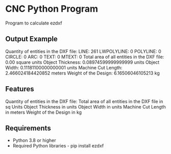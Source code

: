 # CNC Python Program
Program to calculate ezdxf

## Output Example

Quantity of entities in the DXF file:
LINE: 261
LWPOLYLINE: 0
POLYLINE: 0
CIRCLE: 0
ARC: 0
TEXT: 0
MTEXT: 0
Total area of all entities in the DXF file: 0.00 square units
Object Thickness: 0.08974599999999999 units
Object Width: 0.11181100000000001 units
Machine Cut Length: 2.466024184420852 meters
Weight of the Design: 6.16506046105213 kg

## Features

Quantity of entities in the DXF file:
Total area of all entities in the DXF file in sq Units
Object Thickness in units
Object Width in units
Machine Cut Length in meters
Weight of the Design in kg

## Requirements

- Python 3.8 or higher
- Required Python libraries - pip install ezdxf


